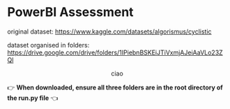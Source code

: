 # PowerBI Assessment

original dataset: https://www.kaggle.com/datasets/algorismus/cyclistic
 
dataset organised in folders: https://drive.google.com/drive/folders/1IPiebnBSKEiJTiVxmjAJeiAaVLo23ZQl

<p style='text-align:center'>ciao</p>

👉 **When downloaded, ensure all three folders are in the root directory of the run.py file** 👈